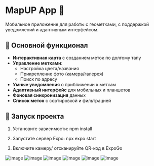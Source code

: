 # MapUP App 📍

Мобильное приложение для работы с геометками, с поддержкой уведомлений и адаптивным интерфейсом.

## 🚀 Основной функционал
- **Интерактивная карта** с созданием меток по долгому тапу
- **Управление метками**:
  - Настройка цвета/названия
  - Прикрепление фото (камера/галерея)
  - Поиск по адресу
- **Умные уведомления** о приближении к меткам
- **Адаптивный интерфейс** для мобильных и планшетов
- **Фоновая синхронизация** данных
- **Список меток** с сортировкой и фильтрацией

## 🚦 Запуск проекта

1. Установите зависимости:
npm install

2. Запустите сервер Expo:
npx expo start

3. Включите камеру/ отсканируйте QR-код в ExpoGo




![image](https://github.com/user-attachments/assets/50d8bf62-1357-4139-84a9-1ae81f25ec73) 
![image](https://github.com/user-attachments/assets/8341b398-3e71-4bdb-afaf-88b33f1dfaa8)
![image](https://github.com/user-attachments/assets/f61f45e2-2a87-4d7e-9c71-653d9b6c1b40)
![image](https://github.com/user-attachments/assets/b0e97700-2152-4a01-81f7-a72aa0a2643b)
![image](https://github.com/user-attachments/assets/e6ad362b-a943-4181-83b4-bdf3aa85a9ac)
![image](https://github.com/user-attachments/assets/23feaf86-a3ec-4b9e-a844-52595fa15420)







